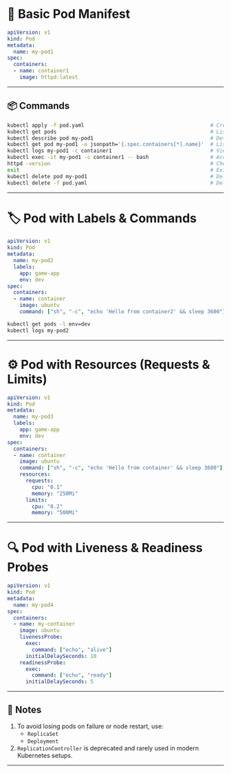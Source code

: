 # 🐳 Basic Pod Manifest

```yaml
apiVersion: v1
kind: Pod
metadata:
  name: my-pod1
spec:
  containers:
  - name: container1
    image: httpd:latest
```

---

## 📦 Commands

```sh
kubectl apply -f pod.yaml                                         # Create pod from the manifest
kubectl get pods                                                  # List all pods
kubectl describe pod my-pod1                                      # Detailed info including container names
kubectl get pod my-pod1 -o jsonpath='{.spec.containers[*].name}'  # List containers in the pod
kubectl logs my-pod1 -c container1                                # View logs of the container
kubectl exec -it my-pod1 -c container1 -- bash                    # Access the container shell
httpd -version                                                    # Check Apache version
exit                                                              # Exit the container shell
kubectl delete pod my-pod1                                        # Delete the pod
kubectl delete -f pod.yaml                                        # Delete using the manifest
```

---

# 🏷️ Pod with Labels & Commands

```yaml
apiVersion: v1
kind: Pod
metadata:
  name: my-pod2
  labels:
    app: game-app
    env: dev
spec:
  containers:
  - name: container
    image: ubuntu
    command: ["sh", "-c", "echo 'Hello from container2' && sleep 3600"]
```

```sh
kubectl get pods -l env=dev
kubectl logs my-pod2
```

---

# ⚙️ Pod with Resources (Requests & Limits)

```yaml
apiVersion: v1
kind: Pod
metadata:
  name: my-pod3
  labels:
    app: game-app
    env: dev
spec:
  containers:
  - name: container
    image: ubuntu
    command: ["sh", "-c", "echo 'Hello from container' && sleep 3600"]
    resources:
      requests:
        cpu: "0.1"
        memory: "250Mi"
      limits:
        cpu: "0.2"
        memory: "500Mi"
```

---

# 🔍 Pod with Liveness & Readiness Probes

```yaml
apiVersion: v1
kind: Pod
metadata:  
  name: my-pod4
spec:  
  containers:  
  - name: my-container    
    image: ubuntu 
    livenessProbe:      
      exec:        
        command: ["echo", "alive"]        
      initialDelaySeconds: 10      
    readinessProbe:      
      exec:        
        command: ["echo", "ready"]        
      initialDelaySeconds: 5
```

---

## 📝 Notes

1. To avoid losing pods on failure or node restart, use:
   - `ReplicaSet`
   - `Deployment`
2. `ReplicationController` is deprecated and rarely used in modern Kubernetes setups.

---
